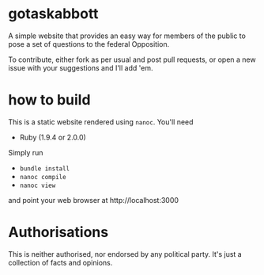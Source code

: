 gotaskabbott
============

A simple website that provides an easy way for members of the public to pose a set of questions to the federal Opposition.

To contribute, either fork as per usual and post pull requests, or open a new issue with your suggestions and I'll add 'em.

# how to build

This is a static website rendered using `nanoc`.  You'll need

* Ruby (1.9.4 or 2.0.0)

Simply run

* `bundle install`
* `nanoc compile`
* `nanoc view`

and point your web browser at http://localhost:3000

# Authorisations

This is neither authorised, nor endorsed by any political party. It's just a collection of facts and opinions.

